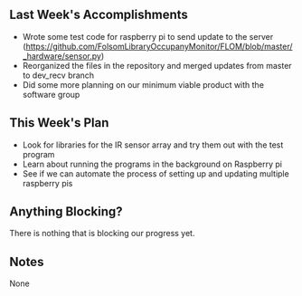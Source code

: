 ## Last Week's Accomplishments

- Wrote some test code for raspberry pi to send update to the server
  (https://github.com/FolsomLibraryOccupanyMonitor/FLOM/blob/master/_hardware/sensor.py)
- Reorganized the files in the repository and merged updates from master to dev_recv branch
- Did some more planning on our minimum viable product with the software group

## This Week's Plan

- Look for libraries for the IR sensor array and try them out with the test program
- Learn about running the programs in the background on Raspberry pi 
- See if we can automate the process of setting up and updating multiple raspberry pis

## Anything Blocking?

There is nothing that is blocking our progress yet.

## Notes

None
